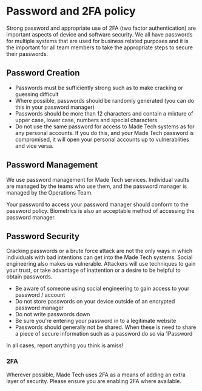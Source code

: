 # Password and 2FA policy
Strong password and appropriate use of 2FA (two factor authentication) are important aspects of device and software security. We all have passwords for multiple systems that are used for business related purposes and it is the important for all team members to take the appropriate steps to secure their passwords. 

## Password Creation
- Passwords must be sufficiently strong such as to make cracking or guessing difficult
- Where possible, passwords should be randomly generated (you can do this in your password manager)
- Passwords should be more than 12 characters and contain a mixture of upper case, lower case, numbers and special characters
- Do not use the same password for access to Made Tech systems as for any personal accounts. If you do this, and your Made Tech password is compromised, it will open your personal accounts up to vulnerablities and vice versa.

## Password Management
We use password management for Made Tech services. Individual vaults are managed by the teams who use them, and the password manager is managed by the Operations Team.

Your password to access your password manager should conform to the password policy. Biometrics is also an acceptable method of accessing the password manager.

## Password Security

Cracking passwords or a brute force attack are not the only ways in which individuals with bad intentions can get into the Made Tech systems. Social engineering also makes us vulnerable. Attackers will use techniques to gain your trust, or take advantage of inattention or a desire to be helpful to obtain passwords.

- Be aware of someone using social engineering to gain access to your password / account
- Do not store passwords on your device outside of an encrypted password manager
- Do not write passwords down
- Be sure you're entering your password in to a legitimate website
- Passwords should generally not be shared. When these is need to share a piece of secure information such as a password do so via 1Password

In all cases, report anything you think is amiss!

### 2FA
Wherever possible, Made Tech uses 2FA as a means of adding an extra layer of security. Please ensure you are enabling 2FA where available.
